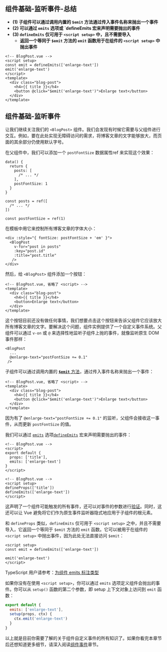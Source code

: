 ## 组件基础-监听事件-总结

- **(1) 子组件可以通过调用内置的 `$emit` 方法通过传入事件名称来抛出一个事件**
- **(2) 可以通过 `emits` 选项或 `defineEmits 宏来声明需要抛出的事件**
- **(3) `defineEmits` 仅可用于 `<script setup>` 中，且不需要导入**
  - **返回一个等同于 `$emit` 方法的 `emit` 函数用于在组件的 `<script setup>` 中抛出事件**

```vue{5}
<!-- BlogPost.vue -->
<script setup>
const emit = defineEmits(['enlarge-text'])
emit('enlarge-text')
</script>
<template>
  <div class="blog-post">
    <h4>{{ title }}</h4>
    <button @click="$emit('enlarge-text')">Enlarge text</button>
  </div>
</template>
```

## 组件基础-监听事件

让我们继续关注我们的 `<BlogPost>` 组件。我们会发现有时候它需要与父组件进行交互。例如，要在此处实现无障碍访问的需求，将博客文章的文字能够放大，而页面的其余部分仍使用默认字号。

在父组件中，我们可以添加一个 `postFontSize` <span class="options-api">数据属性</span><span class="composition-api">ref </span>来实现这个效果：

```js{6}
data() {
  return {
    posts: [
      /* ... */
    ],
    postFontSize: 1
  }
}
```

```js{5}
const posts = ref([
  /* ... */
])

const postFontSize = ref(1)
```

在模板中用它来控制所有博客文章的字体大小：

```vue-html{1,7}
<div :style="{ fontSize: postFontSize + 'em' }">
  <BlogPost
    v-for="post in posts"
    :key="post.id"
    :title="post.title"
   />
</div>
```

然后，给 `<BlogPost>` 组件添加一个按钮：

```vue{5}
<!-- BlogPost.vue, 省略了 <script> -->
<template>
  <div class="blog-post">
    <h4>{{ title }}</h4>
    <button>Enlarge text</button>
  </div>
</template>
```

这个按钮目前还没有做任何事情，我们想要点击这个按钮来告诉父组件它应该放大所有博客文章的文字。要解决这个问题，组件实例提供了一个自定义事件系统。父组件可以通过 `v-on` 或 `@` 来选择性地监听子组件上抛的事件，就像监听原生 DOM 事件那样：

```vue-html{3}
<BlogPost
  ...
  @enlarge-text="postFontSize += 0.1"
 />
```

子组件可以通过调用内置的 [**`$emit`** 方法](/api/component-instance#emit)，通过传入事件名称来抛出一个事件：

```vue{5}
<!-- BlogPost.vue, 省略了 <script> -->
<template>
  <div class="blog-post">
    <h4>{{ title }}</h4>
    <button @click="$emit('enlarge-text')">Enlarge text</button>
  </div>
</template>
```

因为有了 `@enlarge-text="postFontSize += 0.1"` 的监听，父组件会接收这一事件，从而更新 `postFontSize` 的值。

我们可以通过 <span class="options-api">[`emits`](/api/options-state#emits) 选项</span><span class="composition-api">[`defineEmits`](/api/sfc-script-setup#defineprops-defineemits) 宏</span>来声明需要抛出的事件：

```vue{5}
<!-- BlogPost.vue -->
<script>
export default {
  props: ['title'],
  emits: ['enlarge-text']
}
</script>
```

```vue{4}
<!-- BlogPost.vue -->
<script setup>
defineProps(['title'])
defineEmits(['enlarge-text'])
</script>
```

这声明了一个组件可能触发的所有事件，还可以对事件的参数进行[验证](/guide/components/events#validate-emitted-events)。同时，这还可以让 Vue 避免将它们作为原生事件监听器隐式地应用于子组件的根元素。

和 `defineProps` 类似，`defineEmits` 仅可用于 `<script setup>` 之中，并且不需要导入，它返回一个等同于 `$emit` 方法的 `emit` 函数。它可以被用于在组件的 `<script setup>` 中抛出事件，因为此处无法直接访问 `$emit`：

```vue
<script setup>
const emit = defineEmits(['enlarge-text'])

emit('enlarge-text')
</script>
```

TypeScript 用户请参考：[为组件 emits 标注类型](/guide/typescript/composition-api#typing-component-emits)<sup class="vt-badge ts" />

如果你没有在使用 `<script setup>`，你可以通过 `emits` 选项定义组件会抛出的事件。你可以从 `setup()` 函数的第二个参数，即 setup 上下文对象上访问到 `emit` 函数：

```js
export default {
  emits: ['enlarge-text'],
  setup(props, ctx) {
    ctx.emit('enlarge-text')
  }
}
```

以上就是目前你需要了解的关于组件自定义事件的所有知识了。如果你看完本章节后还想知道更多细节，请深入阅读[组件事件](/guide/components/events)章节。
